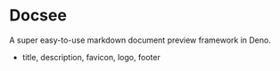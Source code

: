 # Docsee

A super easy-to-use markdown document preview framework in Deno.

- title, description, favicon, logo, footer
